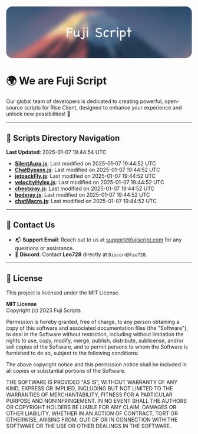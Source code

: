 ![Banner](.github/b.webp)

# 🌍 **We are Fuji Script**

Our global team of developers is dedicated to creating powerful, open-source scripts for Rise Client, designed to enhance your experience and unlock new possibilities! 🌟

---
<!-- SCRIPTS_NAVIGATION_START -->
## 📂 **Scripts Directory Navigation**

**Last Updated**: 2025-01-07 19:44:54 UTC

- **[SilentAura.js](scripts/SilentAura.js)**: Last modified on 2025-01-07 19:44:52 UTC
- **[ChatBypass.js](scripts/ChatBypass.js)**: Last modified on 2025-01-07 19:44:52 UTC
- **[jetpackFly.js](scripts/jetpackFly.js)**: Last modified on 2025-01-07 19:44:52 UTC
- **[velocityHylex.js](scripts/velocityHylex.js)**: Last modified on 2025-01-07 19:44:52 UTC
- **[chestxray.js](scripts/chestxray.js)**: Last modified on 2025-01-07 19:44:52 UTC
- **[bedxray.js](scripts/bedxray.js)**: Last modified on 2025-01-07 19:44:52 UTC
- **[chatMacro.js](scripts/chatMacro.js)**: Last modified on 2025-01-07 19:44:52 UTC

<!-- SCRIPTS_NAVIGATION_END -->

---

## 💬 **Contact Us**  
- 📬 **Support Email**: Reach out to us at [support@fujiscript.com](mailto:support@fujiscript.com) for any questions or assistance.  
- 💬 **Discord**: Contact **Leo728** directly at `Discord@leo728`.

---

## 📜 **License**

This project is licensed under the MIT License.  

**MIT License**  
Copyright (c) 2023 Fuji Scripts  

Permission is hereby granted, free of charge, to any person obtaining a copy of this software and associated documentation files (the "Software"), to deal in the Software without restriction, including without limitation the rights to use, copy, modify, merge, publish, distribute, sublicense, and/or sell copies of the Software, and to permit persons to whom the Software is furnished to do so, subject to the following conditions:  

The above copyright notice and this permission notice shall be included in all copies or substantial portions of the Software.  

THE SOFTWARE IS PROVIDED "AS IS", WITHOUT WARRANTY OF ANY KIND, EXPRESS OR IMPLIED, INCLUDING BUT NOT LIMITED TO THE WARRANTIES OF MERCHANTABILITY, FITNESS FOR A PARTICULAR PURPOSE AND NONINFRINGEMENT. IN NO EVENT SHALL THE AUTHORS OR COPYRIGHT HOLDERS BE LIABLE FOR ANY CLAIM, DAMAGES OR OTHER LIABILITY, WHETHER IN AN ACTION OF CONTRACT, TORT OR OTHERWISE, ARISING FROM, OUT OF OR IN CONNECTION WITH THE SOFTWARE OR THE USE OR OTHER DEALINGS IN THE SOFTWARE.  
